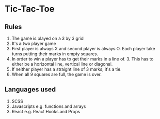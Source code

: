 
# Tic-Tac-Toe 

## Rules
1. The game is played on a 3 by 3 grid
2. It's a two player game 
3. First player is always X and second player is always O. Each player take turns putting their marks in empty squares.
4. In order to win a player has to get their marks in a line of. 3. This has to either be a horizontal line, vertical line or diagonal. 
5. If neither player has a straight line of 3 marks, it's a tie.
5. When all 9 squares are full, the game is over.

## Languages used

1. SCSS
2. Javascripts e.g. functions and arrays 
3. React e.g. React Hooks and Props
